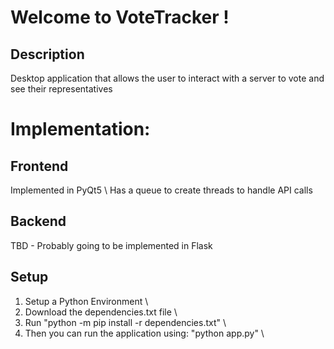 # Welcome to VoteTracker !
## Description
Desktop application that allows the user to interact with a server to vote and see their representatives

# Implementation:
## Frontend
Implemented in PyQt5 \ 
Has a queue to create threads to handle API calls

## Backend
TBD - Probably going to be implemented in Flask

## Setup
1. Setup a Python Environment \
2. Download the dependencies.txt file \
3. Run "python -m pip install -r dependencies.txt" \
4. Then you can run the application using: "python app.py" \

